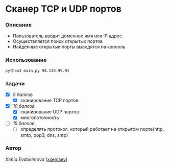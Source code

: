 # Сканер TCP и UDP портов

### Описание
* Пользователь вводит доменное имя или IP адрес. 
* Осуществляется поиск открытых портов
* Найденные открытые порты выводятся на консоль

### Использование 

`python3 main.py 94.130.99.91`

### Задачи
-[x] *5 баллов*
    -[x] сканирование TCP портов
-[x] *10 баллов*
    -[x] сканирование UDP портов
    -[x] многопоточность
-[ ] *15 баллов*
    -[ ] определять протокол, который работает на
открытом порте(http, smtp, pop3, dns, sntp)

### Автор 
*Xenia Evdokimova* ([xxeniaev](https://github.com/xxeniaev))




    
